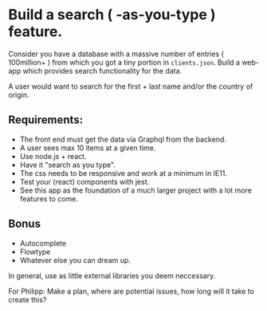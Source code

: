 # Build a search ( -as-you-type ) feature.

Consider you have a database with a massive number of entries ( 100million+ ) from which you got a tiny portion in `clients.json`. Build a web-app which provides search functionality for the data.

A user would want to search for the first + last name and/or the country of origin.

## Requirements:

- The front end must get the data via Graphql from the backend.
- A user sees max 10 items at a given time.
- Use node.js + react.
- Have it "search as you type".
- The css needs to be responsive and work at a minimum in IE11.
- Test your (react) components with jest.
- See this app as the foundation of a much larger project with a lot more features to come.

## Bonus

- Autocomplete
- Flowtype
- Whatever else you can dream up.

In general, use as little external libraries you deem neccessary.

For Philipp: Make a plan, where are potential issues, how long will it take to create this?
